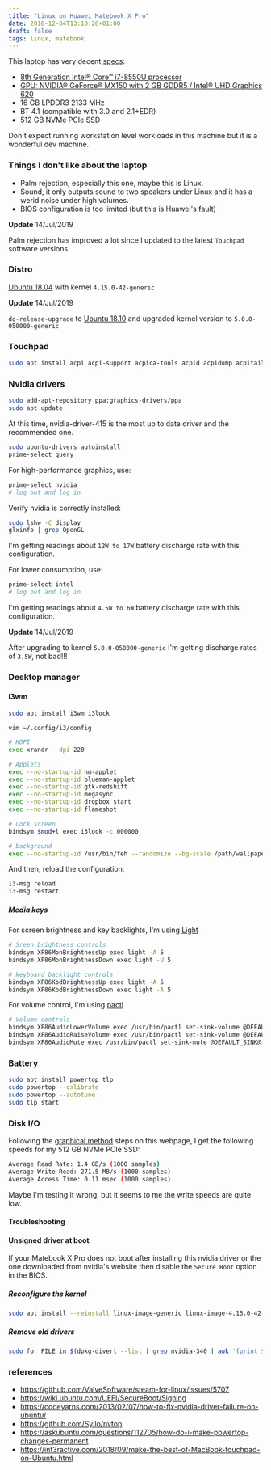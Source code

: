 ```yaml
---
title: "Linux on Huawei Matebook X Pro"
date: 2018-12-04T13:10:28+01:00
draft: false
tags: linux, matebook
---
```


This laptop has very decent [specs](https://consumer.huawei.com/en/laptops/matebook-x-pro/specs/):

* [8th Generation Intel® Core™ i7-8550U processor](https://ark.intel.com/products/122589/Intel-Core-i7-8550U-Processor-8M-Cache-up-to-4-00-GHz)
* [GPU: NVIDIA® GeForce® MX150 with 2 GB GDDR5 / Intel® UHD Graphics 620](https://www.geforce.com/hardware/notebook-gpus/geforce-mx150/specifications)
* 16 GB LPDDR3 2133 MHz
* BT 4.1 (compatible with 3.0 and 2.1+EDR)
* 512 GB NVMe PCIe SSD

Don't expect running workstation level workloads in this machine but it is a wonderful dev machine.

### Things I don't like about the laptop

* Palm rejection, especially this one, maybe this is Linux.
* Sound, it only outputs sound to two speakers under Linux and it has a werid noise under high volumes.
* BIOS configuration is too limited (but this is Huawei's fault)

**Update** 14/Jul/2019

Palm rejection has improved a lot since I updated to the latest `Touchpad` software versions.

### Distro

[Ubuntu 18.04](http://releases.ubuntu.com/18.04/) with kernel `4.15.0-42-generic`

**Update** 14/Jul/2019

`do-release-upgrade` to [Ubuntu 18.10](http://releases.ubuntu.com/18.10/) and upgraded kernel version to `5.0.0-050000-generic`

### Touchpad

```bash
sudo apt install acpi acpi-support acpica-tools acpid acpidump acpitail acpitool libacpi0 laptop-detect pommed xserver-xorg-input-synaptics
```

### Nvidia drivers

```bash
sudo add-apt-repository ppa:graphics-drivers/ppa
sudo apt update
```

At this time, nvidia-driver-415 is the most up to date driver and the recommended one.

```bash
sudo ubuntu-drivers autoinstall
prime-select query
```

For high-performance graphics, use:

```bash
prime-select nvidia
# log out and log in
```

Verify nvidia is correctly installed:

```bash
sudo lshw -C display
glxinfo | grep OpenGL
```

I'm getting readings about `12W to 17W` battery discharge rate with this configuration.

For lower consumption, use:

```bash
prime-select intel
# log out and log in
```

I'm getting readings about `4.5W to 6W` battery discharge rate with this configuration.

**Update** 14/Jul/2019

After upgrading to kernel `5.0.0-050000-generic` I'm getting discharge rates of `3.5W`, not bad!!!

### Desktop manager

#### i3wm

```bash
sudo apt install i3wm i3lock
```

`vim ~/.config/i3/config`

```bash
# HDPI
exec xrandr --dpi 220

# Applets
exec --no-startup-id nm-applet
exec --no-startup-id blueman-applet
exec --no-startup-id gtk-redshift
exec --no-startup-id megasync
exec --no-startup-id dropbox start
exec --no-startup-id flameshot

# Lock screen
bindsym $mod+l exec i3lock -c 000000

# background
exec --no-startup-id /usr/bin/feh --randomize --bg-scale /path/wallpaper/* -Z
```

And then, reload the configuration:

```bash
i3-msg reload
i3-msg restart
```

##### Media keys

For screen brightness and key backlights, I'm using [Light](https://github.com/haikarainen/light)

```bash
# Sreen brightness controls
bindsym XF86MonBrightnessUp exec light -A 5
bindsym XF86MonBrightnessDown exec light -U 5

# keyboard backlight controls
bindsym XF86KbdBrightnessUp exec light -A 5
bindsym XF86KbdBrightnessDown exec light -A 5
```

For volume control, I'm using [pactl](http://manpages.ubuntu.com/manpages/precise/man1/pactl.1.html)

```bash
# Volume controls
bindsym XF86AudioLowerVolume exec /usr/bin/pactl set-sink-volume @DEFAULT_SINK@ '-5%'
bindsym XF86AudioRaiseVolume exec /usr/bin/pactl set-sink-volume @DEFAULT_SINK@ '+5%'
bindsym XF86AudioMute exec /usr/bin/pactl set-sink-mute @DEFAULT_SINK@ toggle
```

### Battery

```bash
sudo apt install powertop tlp
sudo powertop --calibrate
sudo powertop --autotune
sudo tlp start
```

### Disk I/O

Following the [graphical method](https://www.cyberciti.biz/faq/howto-linux-unix-test-disk-performance-with-dd-command/) steps on this webpage, I get the following speeds for my 512 GB NVMe PCIe SSD:

```bash
Average Read Rate: 1.4 GB/s (1000 samples)
Average Write Read: 271.5 MB/s (1000 samples)
Average Access Time: 0.11 msec (1000 samples)
```

Maybe I'm testing it wrong, but it seems to me the write speeds are quite low.

#### Troubleshooting

#### Unsigned driver at boot

If your Matebook X Pro does not boot after installing this nvidia driver or the one downloaded from nvidia's website then disable the `Secure Boot` option in the BIOS.

##### Reconfigure the kernel

```bash
sudo apt install --reinstall linux-image-generic linux-image-4.15.0-42-generic
```

##### Remove old drivers

```bash
sudo for FILE in $(dpkg-divert --list | grep nvidia-340 | awk '{print $3}'); do dpkg-divert --remove $FILE; done
```

### references

* <https://github.com/ValveSoftware/steam-for-linux/issues/5707>
* <https://wiki.ubuntu.com/UEFI/SecureBoot/Signing>
* <https://codeyarns.com/2013/02/07/how-to-fix-nvidia-driver-failure-on-ubuntu/>
* <https://github.com/Syllo/nvtop>
* <https://askubuntu.com/questions/112705/how-do-i-make-powertop-changes-permanent>
* <https://int3ractive.com/2018/09/make-the-best-of-MacBook-touchpad-on-Ubuntu.html>
